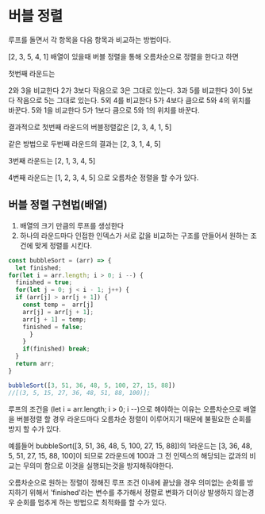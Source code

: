 # 버블 정렬
루프를 돌면서 각 항목을 다음 항목과 비교하는 방법이다.

[2, 3, 5, 4, 1] 배열이 있을때 버블 정렬을 통해 오름차순으로 정렬을 한다고 하면 

첫번째 라운드는

2와 3을 비교한다 2가 3보다 작음으로 3은 그대로 있는다.
3과 5를 비교한다 3이 5보다 작음으로 5는 그대로 있는다.
5외 4를 비교한다 5가 4보다 큼으로 5와 4의 위치를 바꾼다.
5와 1을 비교한다 5가 1보다 큼으로 5와 1의 위치를 바꾼다.

결과적으로 첫번째 라운드의 버블정렬값은 [2, 3, 4, 1, 5]

같은 방법으로 두번째 라운드의 결과는 [2, 3, 1, 4, 5]

3번째 라운드는 [2, 1, 3, 4, 5]

4번째 라운드는 [1, 2, 3, 4, 5] 으로 오름차순 정렬을 할 수가 있다.

## 버블 정렬 구현법(배열)
1. 배열의 크기 만큼의 루프를 생성한다
2. 하나의 라운드마다 인접한 인덱스가 서로 값을 비교하는 구조를 만들어서 원하는 조건에 맞게 정렬를 시킨다.

``` javascript
const bubbleSort = (arr) => {
  let finished;
for(let i = arr.length; i > 0; i --) {
  finished = true;
  for(let j = 0; j < i - 1; j++) {
  if (arr[j] > arr[j + 1]) {
    const temp =  arr[j]
    arr[j] = arr[j + 1];
    arr[j + 1] = temp;
    finished = false;  
      }  
    }
    if(finished) break;
  }
  return arr;
}

bubbleSort([3, 51, 36, 48, 5, 100, 27, 15, 88])
//[(3, 5, 15, 27, 36, 48, 51, 88, 100)];
```

루프의 조건을 (let i = arr.length; i > 0; i --)으로 해야하는 이유는 오름차순으로 배열을 버블정렬 할 경우 라운드마다 오름차순 정렬이 이루어지기 때문에 불필요한 순회를 방지 할 수가 있다.

예를들어 bubbleSort([3, 51, 36, 48, 5, 100, 27, 15, 88])의 1라운드는 [3, 36, 48, 5, 51, 27, 15, 88, 100]이 되므로 2라운드에 100과 그 전 인덱스의 해당되는 값과의 비교는 무의미 함으로 이것을 실행되는것을  방지해줘야한다.

오름차순으로 원하는 정렬이 정해진 루프 조건 이내에 끝났을 경우 의미없는 순회를 방지하기 위해서 'finished'라는 변수를 추가해서 정렬로 변화가 더이상 발생하지 않는경우 순회를 멈추게 하는 방법으로 최적화를 할 수가 있다.